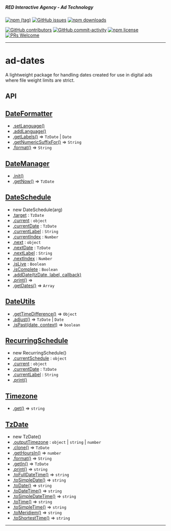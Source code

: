 ##### RED Interactive Agency - Ad Technology

[![npm (tag)](https://img.shields.io/npm/v/@ff0000-ad-tech%2Fad-dates.svg?style=flat-square)](https://www.npmjs.com/package/@ff0000-ad-tech%2Fad-dates)
[![GitHub issues](https://img.shields.io/github/issues/ff0000-ad-tech/ad-dates.svg?style=flat-square)](https://github.com/ff0000-ad-tech/ad-dates)
[![npm downloads](https://img.shields.io/npm/dm/@ff0000-ad-tech%2Fad-dates.svg?style=flat-square)](https://www.npmjs.com/package/@ff0000-ad-tech%2Fad-dates)

[![GitHub contributors](https://img.shields.io/github/contributors/ff0000-ad-tech/ad-dates.svg?style=flat-square)](https://github.com/ff0000-ad-tech/ad-dates/graphs/contributors/)
[![GitHub commit-activity](https://img.shields.io/github/commit-activity/y/ff0000-ad-tech/ad-dates.svg?style=flat-square)](https://github.com/ff0000-ad-tech/ad-dates/commits/master)
[![npm license](https://img.shields.io/npm/l/@ff0000-ad-tech%2Fad-dates.svg?style=flat-square)](https://github.com/ff0000-ad-tech/ad-dates/blob/master/LICENSE)
[![PRs Welcome](https://img.shields.io/badge/PRs-welcome-brightgreen.svg?style=flat-square)](http://makeapullrequest.com)

* * *

# ad-dates

A lightweight package for handling dates created for use in digital ads where file weight limits are strict.

## API 

## <a name="DateFormatter" href="./docs/DateFormatter.md">DateFormatter</a>
* <a href="./docs/DateFormatter.md#DateFormatter.setLanguage">.setLanguage()</a>
* <a href="./docs/DateFormatter.md#DateFormatter.addLanguage">.addLanguage()</a>
* <a href="./docs/DateFormatter.md#DateFormatter.getLabels">.getLabels()</a> ⇒ <code>TzDate</code> \| <code>Date</code>
* <a href="./docs/DateFormatter.md#DateFormatter.getNumericSuffixFor">.getNumericSuffixFor()</a> ⇒ <code>String</code>
* <a href="./docs/DateFormatter.md#DateFormatter.format">.format()</a> ⇒ <code>String</code>
## <a name="DateManager" href="./docs/DateManager.md">DateManager</a>
* <a href="./docs/DateManager.md#DateManager.init">.init()</a>
* <a href="./docs/DateManager.md#DateManager.getNow">.getNow()</a> ⇒ <code>TzDate</code>
## <a name="DateSchedule" href="./docs/DateSchedule.md">DateSchedule</a>
* new DateSchedule(arg)
* <a href="./docs/DateSchedule.md#DateSchedule.target">.target</a> : <code>TzDate</code>
* <a href="./docs/DateSchedule.md#DateSchedule.current">.current</a> : <code>object</code>
* <a href="./docs/DateSchedule.md#DateSchedule.currentDate">.currentDate</a> : <code>TzDate</code>
* <a href="./docs/DateSchedule.md#DateSchedule.currentLabel">.currentLabel</a> : <code>String</code>
* <a href="./docs/DateSchedule.md#DateSchedule.currentIndex">.currentIndex</a> : <code>Number</code>
* <a href="./docs/DateSchedule.md#DateSchedule.next">.next</a> : <code>object</code>
* <a href="./docs/DateSchedule.md#DateSchedule.nextDate">.nextDate</a> : <code>TzDate</code>
* <a href="./docs/DateSchedule.md#DateSchedule.nextLabel">.nextLabel</a> : <code>String</code>
* <a href="./docs/DateSchedule.md#DateSchedule.nextIndex">.nextIndex</a> : <code>Number</code>
* <a href="./docs/DateSchedule.md#DateSchedule.isLive">.isLive</a> : <code>Boolean</code>
* <a href="./docs/DateSchedule.md#DateSchedule.isComplete">.isComplete</a> : <code>Boolean</code>
* <a href="./docs/DateSchedule.md#DateSchedule.addDate">.addDate(tzDate, label, callback)</a>
* <a href="./docs/DateSchedule.md#DateSchedule.print">.print()</a> ⇒
* <a href="./docs/DateSchedule.md#DateSchedule.getDates">.getDates()</a> ⇒ <code>Array</code>
## <a name="DateUtils" href="./docs/DateUtils.md">DateUtils</a>
* <a href="./docs/DateUtils.md#DateUtils.getTimeDifference">.getTimeDifference()</a> ⇒ <code>Object</code>
* <a href="./docs/DateUtils.md#DateUtils.adjust">.adjust()</a> ⇒ <code>TzDate</code> \| <code>Date</code>
* <a href="./docs/DateUtils.md#DateUtils.isPast">.isPast(date, context)</a> ⇒ <code>boolean</code>
## <a name="RecurringSchedule" href="./docs/RecurringSchedule.md">RecurringSchedule</a>
* new RecurringSchedule()
* <a href="./docs/RecurringSchedule.md#RecurringSchedule.currentSchedule">.currentSchedule</a> : <code>object</code>
* <a href="./docs/RecurringSchedule.md#RecurringSchedule.current">.current</a> : <code>object</code>
* <a href="./docs/RecurringSchedule.md#RecurringSchedule.currentDate">.currentDate</a> : <code>TzDate</code>
* <a href="./docs/RecurringSchedule.md#RecurringSchedule.currentLabel">.currentLabel</a> : <code>String</code>
* <a href="./docs/RecurringSchedule.md#RecurringSchedule.print">.print()</a>
## <a name="Timezone" href="./docs/Timezone.md">Timezone</a>
* <a href="./docs/Timezone.md#Timezone.get">.get()</a> ⇒ <code>string</code>
## <a name="TzDate" href="./docs/TzDate.md">TzDate</a>
* new TzDate()
* <a href="./docs/TzDate.md#TzDate.outputTimezone">.outputTimezone</a> : <code>object</code> \| <code>string</code> \| <code>number</code>
* <a href="./docs/TzDate.md#TzDate.clone">.clone()</a> ⇒ <code>TzDate</code>
* <a href="./docs/TzDate.md#TzDate.getHoursIn">.getHoursIn()</a> ⇒ <code>number</code>
* <a href="./docs/TzDate.md#TzDate.format">.format()</a> ⇒ <code>String</code>
* <a href="./docs/TzDate.md#TzDate.getIn">.getIn()</a> ⇒ <code>TzDate</code>
* <a href="./docs/TzDate.md#TzDate.print">.print()</a> ⇒ <code>string</code>
* <a href="./docs/TzDate.md#TzDate.toFullDateTime">.toFullDateTime()</a> ⇒ <code>string</code>
* <a href="./docs/TzDate.md#TzDate.toSimpleDate">.toSimpleDate()</a> ⇒ <code>string</code>
* <a href="./docs/TzDate.md#TzDate.toDate">.toDate()</a> ⇒ <code>string</code>
* <a href="./docs/TzDate.md#TzDate.toDateTime">.toDateTime()</a> ⇒ <code>string</code>
* <a href="./docs/TzDate.md#TzDate.toSimpleDateTime">.toSimpleDateTime()</a> ⇒ <code>string</code>
* <a href="./docs/TzDate.md#TzDate.toTime">.toTime()</a> ⇒ <code>string</code>
* <a href="./docs/TzDate.md#TzDate.toSimpleTime">.toSimpleTime()</a> ⇒ <code>string</code>
* <a href="./docs/TzDate.md#TzDate.toMeridiem">.toMeridiem()</a> ⇒ <code>string</code>
* <a href="./docs/TzDate.md#TzDate.toShortestTime">.toShortestTime()</a> ⇒ <code>string</code>


* * *
